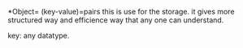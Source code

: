*Object= (key-value)=pairs
this is use for the storage.
it gives more structured way and efficience way that any one can understand.

key: any datatype.